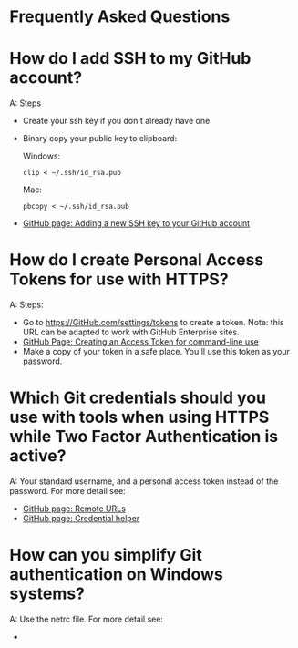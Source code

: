 # Frequently Asked Questions

# How do I add SSH to my GitHub account?

A: Steps

* Create your ssh key if you don't already have one
* Binary copy your public key to clipboard:

    Windows:
    ```
    clip < ~/.ssh/id_rsa.pub
    ```
    Mac:
    ```
    pbcopy < ~/.ssh/id_rsa.pub
    ```
* [GitHub page: Adding a new SSH key to your GitHub account](https://help.github.com/articles/adding-a-new-ssh-key-to-your-github-account/)

# How do I create Personal Access Tokens for use with HTTPS?

A: Steps:

* Go to https://GitHub.com/settings/tokens to create a token. Note: this URL can be adapted to work with GitHub Enterprise sites.
* [GitHub Page: Creating an Access Token for command-line use](https://help.github.com/articles/creating-an-access-token-for-command-line-use/)
* Make a copy of your token in a safe place. You'll use this token as your password.

# Which Git credentials should you use with tools when using HTTPS while Two Factor Authentication is active?

A: Your standard username, and a personal access token instead of the password. For more detail see:

* [GitHub page: Remote URLs](https://help.github.com/en/articles/which-remote-url-should-i-use)
* [GitHub page: Credential helper](https://help.github.com/en/articles/caching-your-github-password-in-git)

# How can you simplify Git authentication on Windows systems?

A: Use the netrc file. For more detail see:

* [](https://stackoverflow.com/questions/6031214/git-how-to-use-netrc-file-on-windows-to-save-user-and-password)
